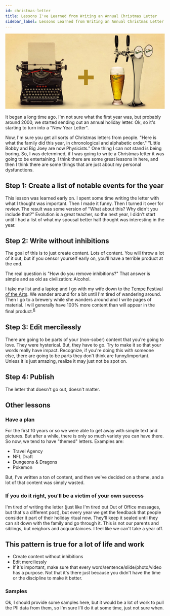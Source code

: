 ```yaml
---
id: christmas-letter 
title: Lessons I've Learned from Writing an Annual Christmas Letter
sidebar_label: Lessons Learned from Writing an Annual Christmas Letter
---
```


![The muse](assets/tw-n-beer.jpg)

It began a long time ago.  I'm not sure what the first year was, but probably around 2000, we started sending out an annual holiday letter. Ok, so it's starting to turn into a "New Year Letter".

Now, I'm sure you get all sorts of Christmas letters from people.  "Here is what the family did this year, in chronological and alphabetic order."  "Little Bobby and Big Joey are now Physicists."  One thing I can not stand is being boring.  So, I was determined, if I was going to write a Christmas letter it was going to be entertaining.  I think there are some great lessons in here, and then I think there are some things that are just about my personal dysfunctions.

## Step 1:  Create a list of notable events for the year

This lesson was learned early on.  I spent some time writing the letter with what I thought was important.  Then I made it funny.  Then I turned it over for review.  The result was some version of "What about this?  Why didn't you include that?"  Evolution is a great teacher, so the next year, I didn't start until I had a list of what my spousal better half thought was interesting in the year.

## Step 2:  Write without inhibitions

The goal of this is to just create content.  Lots of content.  You will throw a lot of it out, but if you censor yourself early on, you'll have a terrible product at the end.

The real question is "How do you remove inhibitions?"  That answer is simple and as old as civilization:  Alcohol.

I take my list and a laptop and I go with my wife down to the [Tempe Festival of the Arts](https://www.tempefestivalofthearts.com/).  We wander around for a bit until I'm tired of wandering around.  Then I go to a brewery while she wanders around and I write pages of material.  I will generally have 100% more content than will appear in the final product.<sup>[6](references.md#6)</sup>

## Step 3:  Edit mercilessly 

There are going to be parts of your (non-sober) content that you're going to love.  They were hysterical.  But, they have to go.  Try to make it so that your words really have impact.  Recognize, if you're doing this with someone else, there are going to be parts they don't think are funny/important.  Unless it is just amazing, realize it may just not be spot on.

## Step 4:  Publish

The letter that doesn't go out, doesn't matter.

## Other lessons

### Have a plan

For the first 10 years or so we were able to get away with simple text and pictures.  But after a while, there is only so much variety you can have there.  So now, we tend to have "themed" letters.  Examples are:
* Travel Agency
* NFL Draft
* Dungeons & Dragons
* Pokemon

But, I've written a ton of content, and then we've decided on a theme, and a lot of that content was simply wasted.

### If you do it right, you'll be a victim of your own success

I'm tired of writing the letter (just like I'm tired out Out of Office messages, but that's a different post), but every year we get the feedback that people consider it part of their holiday ritual now.  They'll keep it sealed until they can sit down with the family and go through it.  This is not our parents and siblings, but neighors and acquantainces.  I feel like we can't take a year off.

## This pattern is true for a lot of life and work

* Create content without inhibitions
* Edit merciliessly
* If it's important, make sure that every word/sentence/slide/photo/video has a purpose.  Not that it's there just because you didn't have the time or the discipline to make it better.

### Samples

Ok, I should provide some samples here, but it would be a lot of work to pull the PII data from them, so I'm sure I'll do it at some time, just not sure when.
